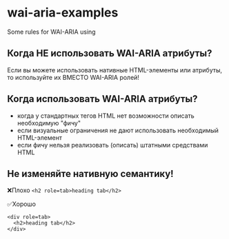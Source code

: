 # wai-aria-examples
Some rules for WAI-ARIA using

## Когда НЕ использовать WAI-ARIA атрибуты?

Если вы можете использовать нативные HTML-элементы или атрибуты, то используйте их ВМЕСТО WAI-ARIA ролей!


## Когда использовать WAI-ARIA атрибуты?

- когда у стандартных тегов HTML нет возможности описать необходимую "фичу"
- если визуальные ограничения не дают использовать необходимый HTML-элемент
- если фичу нельзя реализовать (описать) штатными средствами HTML


## Не изменяйте нативную семантику!

❌Плохо
`<h2 role=tab>heading tab</h2>`

✅Хорошо
```
<div role=tab>
  <h2>heading tab</h2>
</div>
```
